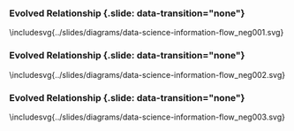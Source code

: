 ### Evolved Relationship {.slide: data-transition="none"}

\includesvg{../slides/diagrams/data-science-information-flow_neg001.svg}

### Evolved Relationship {.slide: data-transition="none"}

\includesvg{../slides/diagrams/data-science-information-flow_neg002.svg}

### Evolved Relationship {.slide: data-transition="none"}

\includesvg{../slides/diagrams/data-science-information-flow_neg003.svg}

